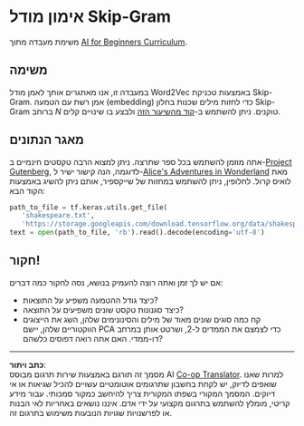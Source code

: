 <!--
CO_OP_TRANSLATOR_METADATA:
{
  "original_hash": "5130f01fdc5ebb83032b23d489027aac",
  "translation_date": "2025-08-28T20:00:49+00:00",
  "source_file": "lessons/5-NLP/15-LanguageModeling/lab/README.md",
  "language_code": "he"
}
-->
# אימון מודל Skip-Gram

משימת מעבדה מתוך [AI for Beginners Curriculum](https://github.com/microsoft/ai-for-beginners).

## משימה

במעבדה זו, אנו מאתגרים אותך לאמן מודל Word2Vec באמצעות טכניקת Skip-Gram. אמן רשת עם הטמעה (embedding) כדי לחזות מילים שכנות בחלון Skip-Gram ברוחב $N$ טוקנים. ניתן להשתמש ב-[קוד מהשיעור הזה](../CBoW-TF.ipynb) ולבצע בו שינויים קלים.

## מאגר הנתונים

אתה מוזמן להשתמש בכל ספר שתרצה. ניתן למצוא הרבה טקסטים חינמיים ב-[Project Gutenberg](https://www.gutenberg.org/), לדוגמה, הנה קישור ישיר ל-[Alice's Adventures in Wonderland](https://www.gutenberg.org/files/11/11-0.txt) מאת לואיס קרול. לחלופין, ניתן להשתמש במחזות של שייקספיר, אותם ניתן להשיג באמצעות הקוד הבא:

```python
path_to_file = tf.keras.utils.get_file(
   'shakespeare.txt', 
   'https://storage.googleapis.com/download.tensorflow.org/data/shakespeare.txt')
text = open(path_to_file, 'rb').read().decode(encoding='utf-8')
```

## חקור!

אם יש לך זמן ואתה רוצה להעמיק בנושא, נסה לחקור כמה דברים:

* כיצד גודל ההטמעה משפיע על התוצאות?
* כיצד סגנונות טקסט שונים משפיעים על התוצאה?
* קח כמה סוגים שונים מאוד של מילים והסינונימים שלהן, השג את הייצוגים הווקטוריים שלהן, יישם PCA כדי לצמצם את הממדים ל-2, ושרטט אותן במרחב דו-ממדי. האם אתה רואה דפוסים כלשהם?

---

**כתב ויתור**:  
מסמך זה תורגם באמצעות שירות תרגום מבוסס AI [Co-op Translator](https://github.com/Azure/co-op-translator). למרות שאנו שואפים לדיוק, יש לקחת בחשבון שתרגומים אוטומטיים עשויים להכיל שגיאות או אי דיוקים. המסמך המקורי בשפתו המקורית צריך להיחשב כמקור סמכותי. עבור מידע קריטי, מומלץ להשתמש בתרגום מקצועי על ידי אדם. איננו נושאים באחריות לאי הבנות או לפרשנויות שגויות הנובעות משימוש בתרגום זה.